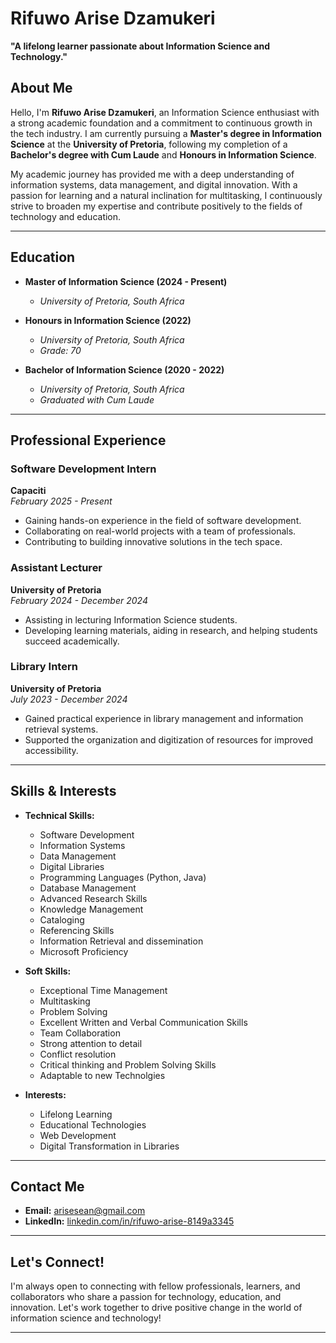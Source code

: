# Rifuwo Arise Dzamukeri

**"A lifelong learner passionate about Information Science and Technology."**

## About Me

Hello, I'm **Rifuwo Arise Dzamukeri**, an Information Science enthusiast with a strong academic foundation and a commitment to continuous growth in the tech industry. I am currently pursuing a **Master's degree in Information Science** at the **University of Pretoria**, following my completion of a **Bachelor's degree with Cum Laude** and **Honours in Information Science**. 

My academic journey has provided me with a deep understanding of information systems, data management, and digital innovation. With a passion for learning and a natural inclination for multitasking, I continuously strive to broaden my expertise and contribute positively to the fields of technology and education.

---

## Education

- **Master of Information Science (2024 - Present)**
  - *University of Pretoria, South Africa*

- **Honours in Information Science (2022)**
  - *University of Pretoria, South Africa*  
  - *Grade: 70*

- **Bachelor of Information Science (2020 - 2022)**
  - *University of Pretoria, South Africa*  
  - *Graduated with Cum Laude*

---

## Professional Experience

### Software Development Intern
**Capaciti**  
*February 2025 - Present*  
- Gaining hands-on experience in the field of software development.
- Collaborating on real-world projects with a team of professionals.
- Contributing to building innovative solutions in the tech space.

### Assistant Lecturer
**University of Pretoria**  
*February 2024 - December 2024*  
- Assisting in lecturing Information Science students.
- Developing learning materials, aiding in research, and helping students succeed academically.

### Library Intern
**University of Pretoria**  
*July 2023 - December 2024*  
- Gained practical experience in library management and information retrieval systems.
- Supported the organization and digitization of resources for improved accessibility.

---

## Skills & Interests

- **Technical Skills:**
  - Software Development
  - Information Systems
  - Data Management
  - Digital Libraries
  - Programming Languages (Python, Java)
  - Database Management
  - Advanced Research Skills
  - Knowledge Management
  - Cataloging
  - Referencing Skills
  - Information Retrieval and dissemination
  - Microsoft Proficiency

- **Soft Skills:**
  - Exceptional Time Management
  - Multitasking
  - Problem Solving
  - Excellent Written and Verbal Communication Skills
  - Team Collaboration
  - Strong attention to detail
  - Conflict resolution
  - Critical thinking and Problem Solving Skills
  - Adaptable to new Technolgies

- **Interests:**
  - Lifelong Learning
  - Educational Technologies
  - Web Development
  - Digital Transformation in Libraries

---

## Contact Me

- **Email:** [arisesean@gmail.com](mailto:arisesean@gmail.com)
- **LinkedIn:** [linkedin.com/in/rifuwo-arise-8149a3345](https://linkedin.com/in/rifuwo-arise-8149a3345)

---

## Let's Connect!

I'm always open to connecting with fellow professionals, learners, and collaborators who share a passion for technology, education, and innovation. Let's work together to drive positive change in the world of information science and technology!

---
